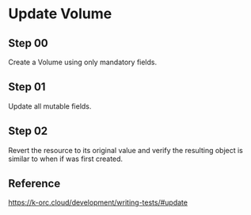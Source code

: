 # Update Volume

## Step 00

Create a Volume using only mandatory fields.

## Step 01

Update all mutable fields.

## Step 02

Revert the resource to its original value and verify the resulting object is similar to when if was first created.

## Reference

https://k-orc.cloud/development/writing-tests/#update
